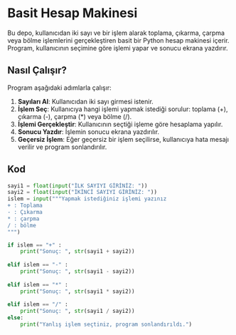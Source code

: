 # Basit Hesap Makinesi

Bu depo, kullanıcıdan iki sayı ve bir işlem alarak toplama, çıkarma, çarpma veya bölme işlemlerini gerçekleştiren basit bir Python hesap makinesi içerir. Program, kullanıcının seçimine göre işlemi yapar ve sonucu ekrana yazdırır.

## Nasıl Çalışır?

Program aşağıdaki adımlarla çalışır:

1. **Sayıları Al**: Kullanıcıdan iki sayı girmesi istenir.
2. **İşlem Seç**: Kullanıcıya hangi işlemi yapmak istediği sorulur: toplama (+), çıkarma (-), çarpma (*) veya bölme (/).
3. **İşlemi Gerçekleştir**: Kullanıcının seçtiği işleme göre hesaplama yapılır.
4. **Sonucu Yazdır**: İşlemin sonucu ekrana yazdırılır.
5. **Geçersiz İşlem**: Eğer geçersiz bir işlem seçilirse, kullanıcıya hata mesajı verilir ve program sonlandırılır.

## Kod

```python
sayi1 = float(input("İLK SAYIYI GİRİNİZ: "))
sayi2 = float(input("İKİNCİ SAYIYI GİRİNİZ: "))
islem = input("""Yapmak istediğiniz işlemi yazınız
+ : Toplama
- : Çıkarma
* : çarpma
/ : bölme
""")

if islem == "+" :
    print("Sonuç: ", str(sayi1 + sayi2))
    
elif islem == "-" :
    print("Sonuç: ", str(sayi1 - sayi2))
    
elif islem == "*" :
    print("Sonuç: ", str(sayi1 * sayi2))
    
elif islem == "/" :
    print("Sonuç: ", str(sayi1 / sayi2))
else:
    print("Yanlış işlem seçtiniz, program sonlandırıldı.")
```